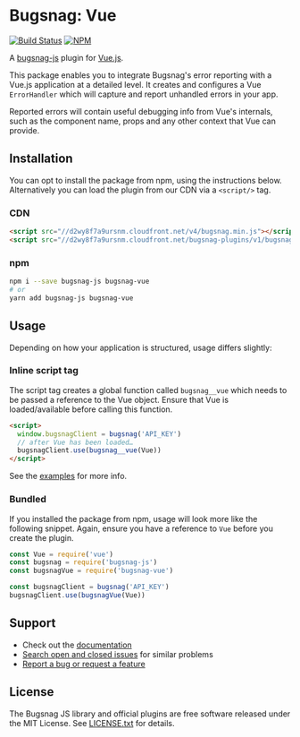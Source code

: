 # Bugsnag: Vue

[![Build Status](https://travis-ci.org/bugsnag/bugsnag-vue.svg?branch=master)](https://travis-ci.org/bugsnag/bugsnag-vue)
[![NPM](https://img.shields.io/npm/v/bugsnag-vue.svg)](https://npmjs.org/package/bugsnag-vue)

A [bugsnag-js](https://github.com/bugsnag/bugsnag-js) plugin for [Vue.js](https://vuejs.org/).

This package enables you to integrate Bugsnag's error reporting with a Vue.js application at a detailed level. It creates and configures a Vue `ErrorHandler` which will capture and report unhandled errors in your app.

Reported errors will contain useful debugging info from Vue's internals, such as the component name, props and any other context that Vue can provide.

## Installation

You can opt to install the package from npm, using the instructions below. Alternatively you can load the plugin from our CDN via a `<script/>` tag.

### CDN

```html
<script src="//d2wy8f7a9ursnm.cloudfront.net/v4/bugsnag.min.js"></script>
<script src="//d2wy8f7a9ursnm.cloudfront.net/bugsnag-plugins/v1/bugsnag-vue.min.js"></script>
```

### npm

```sh
npm i --save bugsnag-js bugsnag-vue
# or
yarn add bugsnag-js bugsnag-vue
```

## Usage

Depending on how your application is structured, usage differs slightly:

### Inline script tag

The script tag creates a global function called `bugsnag__vue` which needs to be passed a reference to the Vue object. Ensure that Vue is loaded/available before calling this function.

```html
<script>
  window.bugsnagClient = bugsnag('API_KEY')
  // after Vue has been loaded…
  bugsnagClient.use(bugsnag__vue(Vue))
</script>
```

See the [examples](examples) for more info.

### Bundled

If you installed the package from npm, usage will look more like the following snippet. Again, ensure you have a reference to `Vue` before you create the plugin.

```js
const Vue = require('vue')
const bugsnag = require('bugsnag-js')
const bugsnagVue = require('bugsnag-vue')

const bugsnagClient = bugsnag('API_KEY')
bugsnagClient.use(bugsnagVue(Vue))
```

## Support

* Check out the [documentation](https://docs.bugsnag.com/platforms/browsers/)
* [Search open and closed issues](https://github.com/bugsnag/bugsnag-vue/issues?q=is%3Aissue) for similar problems
* [Report a bug or request a feature](https://github.com/bugsnag/bugsnag-vue/issues/new)

## License

The Bugsnag JS library and official plugins are free software released under the MIT License. See [LICENSE.txt](LICENSE.txt) for details.
